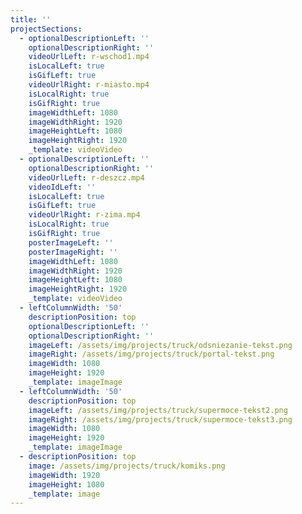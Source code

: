 ```yaml
---
title: ''
projectSections:
  - optionalDescriptionLeft: ''
    optionalDescriptionRight: ''
    videoUrlLeft: r-wschod1.mp4
    isLocalLeft: true
    isGifLeft: true
    videoUrlRight: r-miasto.mp4
    isLocalRight: true
    isGifRight: true
    imageWidthLeft: 1080
    imageWidthRight: 1920
    imageHeightLeft: 1080
    imageHeightRight: 1920
    _template: videoVideo
  - optionalDescriptionLeft: ''
    optionalDescriptionRight: ''
    videoUrlLeft: r-deszcz.mp4
    videoIdLeft: ''
    isLocalLeft: true
    isGifLeft: true
    videoUrlRight: r-zima.mp4
    isLocalRight: true
    isGifRight: true
    posterImageLeft: ''
    posterImageRight: ''
    imageWidthLeft: 1080
    imageWidthRight: 1920
    imageHeightLeft: 1080
    imageHeightRight: 1920
    _template: videoVideo
  - leftColumnWidth: '50'
    descriptionPosition: top
    optionalDescriptionLeft: ''
    optionalDescriptionRight: ''
    imageLeft: /assets/img/projects/truck/odsniezanie-tekst.png
    imageRight: /assets/img/projects/truck/portal-tekst.png
    imageWidth: 1080
    imageHeight: 1920
    _template: imageImage
  - leftColumnWidth: '50'
    descriptionPosition: top
    imageLeft: /assets/img/projects/truck/supermoce-tekst2.png
    imageRight: /assets/img/projects/truck/supermoce-tekst3.png
    imageWidth: 1080
    imageHeight: 1920
    _template: imageImage
  - descriptionPosition: top
    image: /assets/img/projects/truck/komiks.png
    imageWidth: 1920
    imageHeight: 1080
    _template: image
---
```


